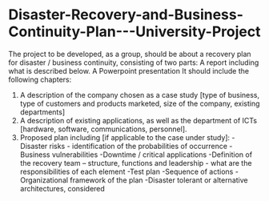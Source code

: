 # Disaster-Recovery-and-Business-Continuity-Plan---University-Project
The project to be developed, as a group, should be about a recovery plan for
disaster / business continuity, consisting of two parts:
A report including what is described below.
A Powerpoint presentation
It should include the following chapters:
1. A description of the company chosen as a case study [type of business,
type of customers and products marketed, size of the company,
existing departments]
2. A description of existing applications, as well as the department of
ICTs [hardware, software, communications, personnel].
3. Proposed plan including [if applicable to the case under study]:
-Disaster risks - identification of the probabilities of
occurrence
-Business vulnerabilities
-Downtime / critical applications
-Definition of the recovery team – structure, functions and
leadership - what are the responsibilities of each element
-Test plan
-Sequence of actions
-Organizational framework of the plan
-Disaster tolerant or alternative architectures, considered
